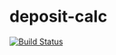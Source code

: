 # deposit-calc
[![Build Status](https://travis-ci.org/Spleefys/deposit.svg?branch=master)](https://travis-ci.org/Spleefys/deposit)